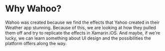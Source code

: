 Why Wahoo?
=============
Wahoo was created because we find the effects that Yahoo created in their Weather app stunning. Because of this, we are looking at how they pulled them off and try to replicate the effects in Xamarin.iOS. And maybe, if we're lucky, we can learn something about UI design and the possibilities the platform offers along the way.